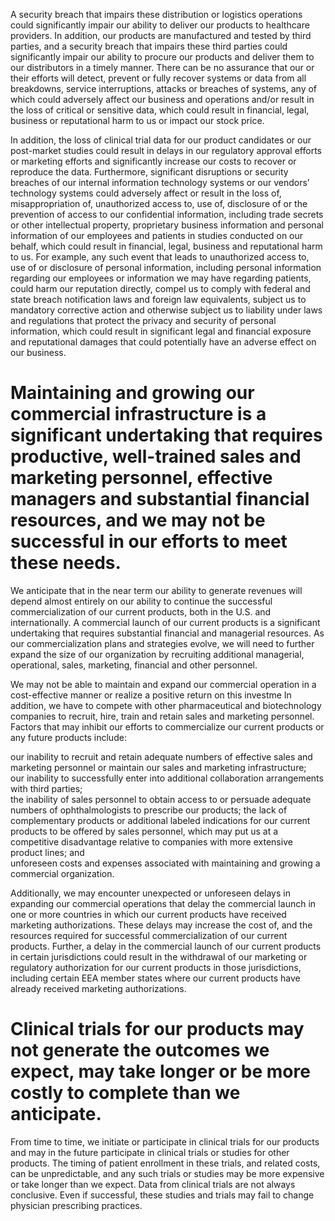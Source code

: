 A security breach that impairs these distribution or logistics operations could significantly impair our ability to deliver our products to healthcare providers. In addition, our products are manufactured and tested by third parties, and a security breach that impairs these third parties could significantly impair our ability to procure our products and deliver them to our distributors in a timely manner. There can be no assurance that our or their efforts will detect, prevent or fully recover systems or data from all breakdowns, service interruptions, attacks or breaches of systems, any of which could adversely affect our business and operations and/or result in the loss of critical or sensitive data, which could result in financial, legal, business or reputational harm to us or impact our stock price.

In addition, the loss of clinical trial data for our product candidates or our post-market studies could result in delays in our regulatory approval efforts or marketing efforts and significantly increase our costs to recover or reproduce the data. Furthermore, significant disruptions or security breaches of our internal information technology systems or our vendors’ technology systems could adversely affect or result in the loss of, misappropriation of, unauthorized access to, use of, disclosure of or the prevention of access to our confidential information, including trade secrets or other intellectual property, proprietary business information and personal information of our employees and patients in studies conducted on our behalf, which could result in financial, legal, business and reputational harm to us. For example, any such event that leads to unauthorized access to, use of or disclosure of personal information, including personal information regarding our employees or information we may have regarding patients, could harm our reputation directly, compel us to comply with federal and state breach notification laws and foreign law equivalents, subject us to mandatory corrective action and otherwise subject us to liability under laws and regulations that protect the privacy and security of personal information, which could result in significant legal and financial exposure and reputational damages that could potentially have an adverse effect on our business.

# Maintaining and growing our commercial infrastructure is a significant undertaking that requires productive, well-trained sales and marketing personnel, effective managers and substantial financial resources, and we may not be successful in our efforts to meet these needs.

We anticipate that in the near term our ability to generate revenues will depend almost entirely on our ability to continue the successful commercialization of our current products, both in the U.S. and internationally. A commercial launch of our current products is a significant undertaking that requires substantial financial and managerial resources. As our commercialization plans and strategies evolve, we will need to further expand the size of our organization by recruiting additional managerial, operational, sales, marketing, financial and other personnel.

We may not be able to maintain and expand our commercial operation in a cost-effective manner or realize a positive return on this investme In addition, we have to compete with other pharmaceutical and biotechnology companies to recruit, hire, train and retain sales and marketing personnel. Factors that may inhibit our efforts to commercialize our current products or any future products include:

our inability to recruit and retain adequate numbers of effective sales and marketing personnel or maintain our sales and marketing infrastructure;   
our inability to successfully enter into additional collaboration arrangements with third parties;   
the inability of sales personnel to obtain access to or persuade adequate numbers of ophthalmologists to prescribe our products; the lack of complementary products or additional labeled indications for our current products to be offered by sales personnel, which may put us at a competitive disadvantage relative to companies with more extensive product lines; and   
unforeseen costs and expenses associated with maintaining and growing a commercial organization.

Additionally, we may encounter unexpected or unforeseen delays in expanding our commercial operations that delay the commercial launch in one or more countries in which our current products have received marketing authorizations. These delays may increase the cost of, and the resources required for successful commercialization of our current products. Further, a delay in the commercial launch of our current products in certain jurisdictions could result in the withdrawal of our marketing or regulatory authorization for our current products in those jurisdictions, including certain EEA member states where our current products have already received marketing authorizations.

# Clinical trials for our products may not generate the outcomes we expect, may take longer or be more costly to complete than we anticipate.

From time to time, we initiate or participate in clinical trials for our products and may in the future participate in clinical trials or studies for other products. The timing of patient enrollment in these trials, and related costs, can be unpredictable, and any such trials or studies may be more expensive or take longer than we expect. Data from clinical trials are not always conclusive. Even if successful, these studies and trials may fail to change physician prescribing practices.